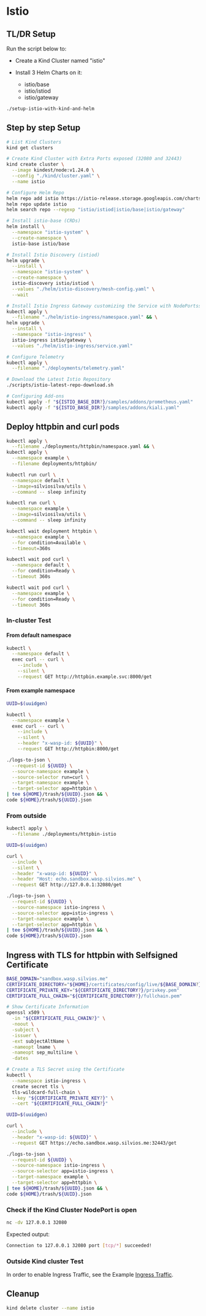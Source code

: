 # Istio

## TL/DR Setup

Run the script below to:

- Create a Kind Cluster named "istio"

- Install 3 Helm Charts on it:
  - istio/base
  - istio/istiod
  - istio/gateway

```bash
./setup-istio-with-kind-and-helm
```

## Step by step Setup

```bash
# List Kind Clusters
kind get clusters

# Create Kind Cluster with Extra Ports exposed (32080 and 32443)
kind create cluster \
  --image kindest/node:v1.24.0 \
  --config "./kind/cluster.yaml" \
  --name istio

# Configure Helm Repo
helm repo add istio https://istio-release.storage.googleapis.com/charts
helm repo update istio
helm search repo --regexp "istio/istiod|istio/base|istio/gateway"

# Install istio-base (CRDs)
helm install \
  --namespace "istio-system" \
  --create-namespace \
  istio-base istio/base

# Install Istio Discovery (istiod)
helm upgrade \
  --install \
  --namespace "istio-system" \
  --create-namespace \
  istio-discovery istio/istiod \
  --values "./helm/istio-discovery/mesh-config.yaml" \
  --wait

# Install Istio Ingress Gateway customizing the Service with NodePortss
kubectl apply \
  --filename "./helm/istio-ingress/namespace.yaml" && \
helm upgrade \
  --install \
  --namespace "istio-ingress" \
  istio-ingress istio/gateway \
  --values "./helm/istio-ingress/service.yaml"

# Configure Telemetry
kubectl apply \
  --filename "./deployments/telemetry.yaml"

# Download the Latest Istio Repository
./scripts/istio-latest-repo-download.sh

# Configuring Add-ons
kubectl apply -f "${ISTIO_BASE_DIR?}/samples/addons/prometheus.yaml"
kubectl apply -f "${ISTIO_BASE_DIR?}/samples/addons/kiali.yaml"
```

## Deploy httpbin and curl pods

```bash
kubectl apply \
  --filename ./deployments/httpbin/namespace.yaml && \
kubectl apply \
  --namespace example \
  --filename deployments/httpbin/

kubectl run curl \
  --namespace default \
  --image=silviosilva/utils \
  --command -- sleep infinity

kubectl run curl \
  --namespace example \
  --image=silviosilva/utils \
  --command -- sleep infinity

kubectl wait deployment httpbin \
  --namespace example \
  --for condition=Available \
  --timeout=360s

kubectl wait pod curl \
  --namespace default \
  --for condition=Ready \
  --timeout 360s

kubectl wait pod curl \
  --namespace example \
  --for condition=Ready \
  --timeout 360s
```

### In-cluster Test

#### From default namespace

```bash
kubectl \
  --namespace default \
  exec curl -- curl \
    --include \
    --silent \
    --request GET http://httpbin.example.svc:8000/get
```

#### From example namespace

```bash
UUID=$(uuidgen)

kubectl \
  --namespace example \
  exec curl -- curl \
    --include \
    --silent \
    --header "x-wasp-id: ${UUID}" \
    --request GET http://httpbin:8000/get

./logs-to-json \
  --request-id ${UUID} \
  --source-namespace example \
  --source-selector run=curl \
  --target-namespace example \
  --target-selector app=httpbin \
| tee ${HOME}/trash/${UUID}.json && \
code ${HOME}/trash/${UUID}.json
```

### From outside

```bash
kubectl apply \
  --filename ./deployments/httpbin-istio

UUID=$(uuidgen)

curl \
  --include \
  --silent \
  --header "x-wasp-id: ${UUID}" \
  --header "Host: echo.sandbox.wasp.silvios.me" \
  --request GET http://127.0.0.1:32080/get

./logs-to-json \
  --request-id ${UUID} \
  --source-namespace istio-ingress \
  --source-selector app=istio-ingress \
  --target-namespace example \
  --target-selector app=httpbin \
| tee ${HOME}/trash/${UUID}.json && \
code ${HOME}/trash/${UUID}.json
```

## Ingress with TLS for httpbin with Selfsigned Certificate

```bash
BASE_DOMAIN="sandbox.wasp.silvios.me"
CERTIFICATE_DIRECTORY="${HOME}/certificates/config/live/${BASE_DOMAIN?}"
CERTIFICATE_PRIVATE_KEY="${CERTIFICATE_DIRECTORY?}/privkey.pem"
CERTIFICATE_FULL_CHAIN="${CERTIFICATE_DIRECTORY?}/fullchain.pem"

# Show Certificate Information
openssl x509 \
  -in "${CERTIFICATE_FULL_CHAIN?}" \
  -noout \
  -subject \
  -issuer \
  -ext subjectAltName \
  -nameopt lname \
  -nameopt sep_multiline \
  -dates

# Create a TLS Secret using the Certificate
kubectl \
  --namespace istio-ingress \
  create secret tls \
  tls-wildcard-full-chain \
  --key "${CERTIFICATE_PRIVATE_KEY?}" \
  --cert "${CERTIFICATE_FULL_CHAIN?}"

UUID=$(uuidgen)

curl \
  --include \
  --header "x-wasp-id: ${UUID}" \
  --request GET https://echo.sandbox.wasp.silvios.me:32443/get

./logs-to-json \
  --request-id ${UUID} \
  --source-namespace istio-ingress \
  --source-selector app=istio-ingress \
  --target-namespace example \
  --target-selector app=httpbin \
| tee ${HOME}/trash/${UUID}.json && \
code ${HOME}/trash/${UUID}.json
```

### Check if the Kind Cluster NodePort is open

```bash
nc -dv 127.0.0.1 32080
```

Expected output:

```bash
Connection to 127.0.0.1 32080 port [tcp/*] succeeded!
```

### Outside Kind cluster Test

In order to enable Ingress Traffic, see the Example [Ingress Traffic](examples/traffic-management/ingress-gateway/README.md).

## Cleanup

```bash
kind delete cluster --name istio
```
